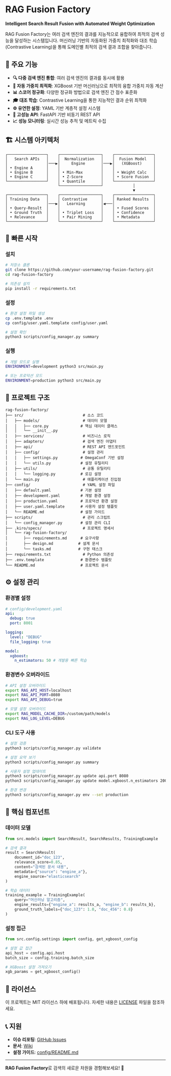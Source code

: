 # RAG Fusion Factory

**Intelligent Search Result Fusion with Automated Weight Optimization**

RAG Fusion Factory는 여러 검색 엔진의 결과를 지능적으로 융합하여 최적의 검색 성능을 달성하는 시스템입니다. 머신러닝 기반의 자동화된 가중치 최적화와 대조 학습(Contrastive Learning)을 통해 도메인별 최적의 검색 결과 조합을 찾아줍니다.

## 🎯 주요 기능

- **🔍 다중 검색 엔진 통합**: 여러 검색 엔진의 결과를 동시에 활용
- **🤖 자동 가중치 최적화**: XGBoost 기반 머신러닝으로 최적의 융합 가중치 자동 계산
- **📊 스코어 정규화**: 다양한 정규화 방법으로 검색 엔진 간 점수 표준화
- **🎓 대조 학습**: Contrastive Learning을 통한 지능적인 결과 순위 최적화
- **⚙️ 유연한 설정**: YAML 기반 계층적 설정 시스템
- **🚀 고성능 API**: FastAPI 기반 비동기 REST API
- **📈 성능 모니터링**: 실시간 성능 추적 및 메트릭 수집

## 🏗️ 시스템 아키텍처

```
┌─────────────────┐    ┌──────────────────┐    ┌─────────────────┐
│   Search APIs   │    │  Normalization   │    │  Fusion Model   │
│                 │───▶│     Engine       │───▶│   (XGBoost)     │
│ • Engine A      │    │                  │    │                 │
│ • Engine B      │    │ • Min-Max        │    │ • Weight Calc   │
│ • Engine C      │    │ • Z-Score        │    │ • Score Fusion  │
└─────────────────┘    │ • Quantile       │    └─────────────────┘
                       └──────────────────┘             │
                                                        ▼
┌─────────────────┐    ┌──────────────────┐    ┌─────────────────┐
│ Training Data   │    │ Contrastive      │    │ Ranked Results  │
│                 │───▶│   Learning       │◀───│                 │
│ • Query-Result  │    │                  │    │ • Fused Scores  │
│ • Ground Truth  │    │ • Triplet Loss   │    │ • Confidence    │
│ • Relevance     │    │ • Pair Mining    │    │ • Metadata      │
└─────────────────┘    └──────────────────┘    └─────────────────┘
```

## 🚀 빠른 시작

### 설치

```bash
# 저장소 클론
git clone https://github.com/your-username/rag-fusion-factory.git
cd rag-fusion-factory

# 의존성 설치
pip install -r requirements.txt
```

### 설정

```bash
# 환경 설정 파일 생성
cp .env.template .env
cp config/user.yaml.template config/user.yaml

# 설정 확인
python3 scripts/config_manager.py summary
```

### 실행

```bash
# 개발 모드로 실행
ENVIRONMENT=development python3 src/main.py

# 또는 프로덕션 모드
ENVIRONMENT=production python3 src/main.py
```

## 📁 프로젝트 구조

```
rag-fusion-factory/
├── src/                          # 소스 코드
│   ├── models/                   # 데이터 모델
│   │   ├── core.py              # 핵심 데이터 클래스
│   │   └── __init__.py
│   ├── services/                 # 비즈니스 로직
│   ├── adapters/                 # 검색 엔진 어댑터
│   ├── api/                      # REST API 엔드포인트
│   ├── config/                   # 설정 관리
│   │   ├── settings.py          # OmegaConf 기반 설정
│   │   └── utils.py             # 설정 유틸리티
│   ├── utils/                    # 공통 유틸리티
│   │   └── logging.py           # 로깅 설정
│   └── main.py                   # 애플리케이션 진입점
├── config/                       # YAML 설정 파일
│   ├── default.yaml             # 기본 설정
│   ├── development.yaml         # 개발 환경 설정
│   ├── production.yaml          # 프로덕션 환경 설정
│   ├── user.yaml.template       # 사용자 설정 템플릿
│   └── README.md                # 설정 가이드
├── scripts/                      # 관리 스크립트
│   └── config_manager.py        # 설정 관리 CLI
├── .kiro/specs/                  # 프로젝트 명세서
│   └── rag-fusion-factory/
│       ├── requirements.md      # 요구사항
│       ├── design.md           # 설계 문서
│       └── tasks.md            # 구현 태스크
├── requirements.txt              # Python 의존성
├── .env.template                # 환경변수 템플릿
└── README.md                    # 프로젝트 문서
```

## ⚙️ 설정 관리

### 환경별 설정

```yaml
# config/development.yaml
api:
  debug: true
  port: 8001

logging:
  level: "DEBUG"
  file_logging: true

model:
  xgboost:
    n_estimators: 50 # 개발용 빠른 학습
```

### 환경변수 오버라이드

```bash
# API 설정 오버라이드
export RAG_API_HOST=localhost
export RAG_API_PORT=8080
export RAG_API_DEBUG=true

# 모델 설정 오버라이드
export RAG_MODEL_CACHE_DIR=/custom/path/models
export RAG_LOG_LEVEL=DEBUG
```

### CLI 도구 사용

```bash
# 설정 검증
python3 scripts/config_manager.py validate

# 설정 요약 보기
python3 scripts/config_manager.py summary

# 사용자 설정 업데이트
python3 scripts/config_manager.py update api.port 8080
python3 scripts/config_manager.py update model.xgboost.n_estimators 200

# 환경 변경
python3 scripts/config_manager.py env --set production
```

## 🔧 핵심 컴포넌트

### 데이터 모델

```python
from src.models import SearchResult, SearchResults, TrainingExample

# 검색 결과
result = SearchResult(
    document_id="doc_123",
    relevance_score=0.85,
    content="검색된 문서 내용",
    metadata={"source": "engine_a"},
    engine_source="elasticsearch"
)

# 학습 데이터
training_example = TrainingExample(
    query="머신러닝 알고리즘",
    engine_results={"engine_a": results_a, "engine_b": results_b},
    ground_truth_labels={"doc_123": 1.0, "doc_456": 0.8}
)
```

### 설정 접근

```python
from src.config.settings import config, get_xgboost_config

# 설정 값 접근
api_host = config.api.host
batch_size = config.training.batch_size

# XGBoost 설정 가져오기
xgb_params = get_xgboost_config()
```

## 📄 라이선스

이 프로젝트는 MIT 라이선스 하에 배포됩니다. 자세한 내용은 [LICENSE](LICENSE) 파일을 참조하세요.

## 📞 지원

- **이슈 리포팅**: [GitHub Issues](https://github.com/your-username/rag-fusion-factory/issues)
- **문서**: [Wiki](https://github.com/your-username/rag-fusion-factory/wiki)
- **설정 가이드**: [config/README.md](config/README.md)

---

**RAG Fusion Factory**로 검색의 새로운 차원을 경험해보세요! 🚀
